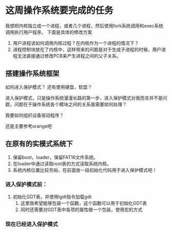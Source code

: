 # 这周操作系统要完成的任务

我想把内核独立成一个进程，或者几个进程，然后使用fork系统调用和exec系统调用执行用户程序。
下面是具体的修改方案

1. 用户进程该如何调用内核过程？在内核作为一个进程的情况下？
1. 进程控制块放在了内核中，这样带来的问题是对于生成子进程的时候，用户进程无法直接通过修改PCB来产生进程之间的父子关系。

## 搭建操作系统框架

如何进入保护模式？
还有使用硬盘，软盘？

进入保护模式，只是操作系统漫漫长路的第一步，进入保护模式对我而言并不是问题，问题在于操作系统各个模块之间的关系我需要如何处理？

我要如何组织设备驱动程序？

还是主要参考orange吧

## 在原有的实模式系统下

1. 保留boot，loader，保留FAT16文件系统。
1. 在loader中通过读取root表的方式读取系统内核。
1. 系统内核位置比较充裕，在前面放一段初始化代码用于进入保护模式吧！

### 进入保护模式前：

1. 初始化GDT表，并使用lgdt指令加载gdt
    1. 这里我希望能够包装一个函数，这个函数可以用于初始化GDT表
    1. 同时还需要对GDT表中各项的属性做一个包装，使用宏的方式

### 现在已经进入保护模式

